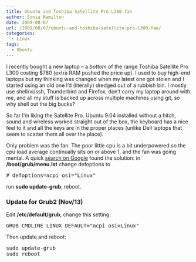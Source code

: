 ```yaml
---
title: Ubuntu and Toshiba Satellite Pro L300 fan
author: Sonia Hamilton
date: 2009-08-07
url: /2009/08/07/ubuntu-and-toshiba-satellite-pro-l300-fan/
categories:
  - Linux
tags:
  - Ubuntu
---
```

I recently bought a new laptop &#8211; a *bottom* of the range Toshiba Satellite Pro L300 costing $780 (extra RAM pushed the price up). I used to buy high-end laptops but my thinking was changed when my latest one got stolen and I started using an old one I&#8217;d (literally) dredged out of a rubbish bin. I mostly use shell/vi/ssh, Thunderbird and Firefox, don&#8217;t carry my laptop around with me, and all my stuff is backed up across multiple machines using git, so why shell out the big bucks?

So far I&#8217;m liking the Satellite Pro. Ubuntu 9.04 installed without a hitch, sound and wireless worked straight out of the box, the keyboard has a nice feel to it and all the keys are in the proper places (unlike Dell laptops that seem to scatter them all over the place).

Only problem was the fan. The poor little cpu is a bit underpowered so the cpu load average continually sits on or above 1, and the fan was going mental. A quick [search on Google][1] found the solution: in **/boot/grub/menu.lst** change defoptions to

<pre># defoptions=acpi_osi="Linux"</pre>

run **sudo update-grub**, reboot.

### Update for Grub2 (Nov/13)

Edit **/etc/default/grub**, change this setting:

<pre>GRUB_CMDLINE_LINUX_DEFAULT="acpi_osi=Linux"</pre>

Then update and reboot:

<pre>sudo update-grub
sudo reboot</pre>

 [1]: http://www.google.com.au/search?hl=en&client=firefox-a&rls=com.ubuntu%3Aen-US%3Aunofficial&hs=HTI&q=ubuntu+Toshiba+satellite+pro+L300+cpu+fan&btnG=Search&meta=
